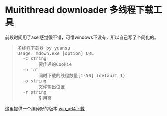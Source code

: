 # Muitithread downloader 多线程下载工具

前段时间用了axel感觉很不错，可惜windows下没有，所以自己写了个简化的。

<blockquote>
<pre>
多线程下载器 by yuansu
Usage: mdown.exe [option] URL
  -c string
        要传递的Cookie
  -n int
        同时下载的线程数量[1-50] (default 1)
  -o string
        文件输出位置
  -r string
        引用页
</pre>
</blockquote>

这里提供一个编译好的版本 [win_x64下载](https://github.com/yuansushow/mdown/releases)
